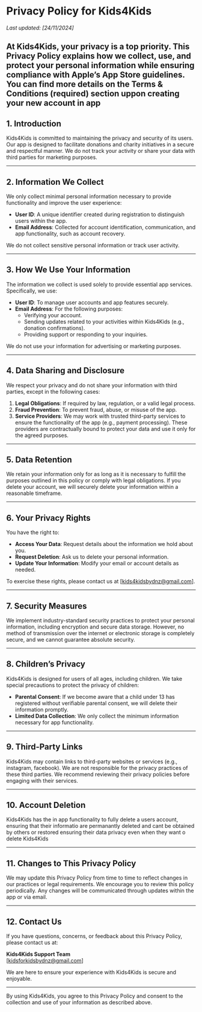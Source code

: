 # Privacy Policy for Kids4Kids

_Last updated: [24/11/2024]_

At Kids4Kids, your privacy is a top priority. This Privacy Policy explains how we collect, use, and protect your personal information while ensuring compliance with Apple’s App Store guidelines.
You can find more details on the Terms & Conditions (required) section uppon creating your new account in app
---

## 1. Introduction

Kids4Kids is committed to maintaining the privacy and security of its users. Our app is designed to facilitate donations and charity initiatives in a secure and respectful manner. We do not track your activity or share your data with third parties for marketing purposes.

---

## 2. Information We Collect

We only collect minimal personal information necessary to provide functionality and improve the user experience:

- **User ID**: A unique identifier created during registration to distinguish users within the app.
- **Email Address**: Collected for account identification, communication, and app functionality, such as account recovery.

We do not collect sensitive personal information or track user activity.

---

## 3. How We Use Your Information

The information we collect is used solely to provide essential app services. Specifically, we use:

- **User ID**: To manage user accounts and app features securely.
- **Email Address**: For the following purposes:
  - Verifying your account.
  - Sending updates related to your activities within Kids4Kids (e.g., donation confirmations).
  - Providing support or responding to your inquiries.

We do not use your information for advertising or marketing purposes.

---

## 4. Data Sharing and Disclosure

We respect your privacy and do not share your information with third parties, except in the following cases:

1. **Legal Obligations**: If required by law, regulation, or a valid legal process.
2. **Fraud Prevention**: To prevent fraud, abuse, or misuse of the app.
3. **Service Providers**: We may work with trusted third-party services to ensure the functionality of the app (e.g., payment processing). These providers are contractually bound to protect your data and use it only for the agreed purposes.

---

## 5. Data Retention

We retain your information only for as long as it is necessary to fulfill the purposes outlined in this policy or comply with legal obligations. If you delete your account, we will securely delete your information within a reasonable timeframe.

---

## 6. Your Privacy Rights

You have the right to:

- **Access Your Data**: Request details about the information we hold about you.
- **Request Deletion**: Ask us to delete your personal information.
- **Update Your Information**: Modify your email or account details as needed.

To exercise these rights, please contact us at [kids4kidsbydnz@gmail.com].

---

## 7. Security Measures

We implement industry-standard security practices to protect your personal information, including encryption and secure data storage. However, no method of transmission over the internet or electronic storage is completely secure, and we cannot guarantee absolute security.

---

## 8. Children’s Privacy

Kids4Kids is designed for users of all ages, including children. We take special precautions to protect the privacy of children:

- **Parental Consent**: If we become aware that a child under 13 has registered without verifiable parental consent, we will delete their information promptly.
- **Limited Data Collection**: We only collect the minimum information necessary for app functionality.

---

## 9. Third-Party Links

Kids4Kids may contain links to third-party websites or services (e.g., instagram, facebook). We are not responsible for the privacy practices of these third parties. We recommend reviewing their privacy policies before engaging with their services.

---

## 10. Account Deletion

Kids4Kids has the in app functionality to fully delete a users account, ensuring that their informatio are permanantly deleted and cant be obtained by others or restored ensuring their data privacy even when they want o delete Kids4Kids

---


## 11. Changes to This Privacy Policy

We may update this Privacy Policy from time to time to reflect changes in our practices or legal requirements. We encourage you to review this policy periodically. Any changes will be communicated through updates within the app or via email.

---

## 12. Contact Us

If you have questions, concerns, or feedback about this Privacy Policy, please contact us at:

**Kids4Kids Support Team**  
[kidsforkidsbydnz@gmail.com]  

We are here to ensure your experience with Kids4Kids is secure and enjoyable.

---

By using Kids4Kids, you agree to this Privacy Policy and consent to the collection and use of your information as described above.
